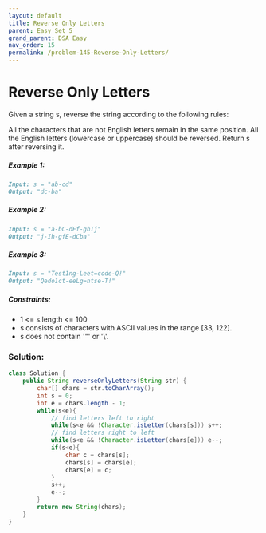 ```yaml
---
layout: default
title: Reverse Only Letters
parent: Easy Set 5
grand_parent: DSA Easy
nav_order: 15
permalink: /problem-145-Reverse-Only-Letters/
---
```

# Reverse Only Letters

Given a string s, reverse the string according to the following rules:

All the characters that are not English letters remain in the same position.
All the English letters (lowercase or uppercase) should be reversed.
Return s after reversing it.

##### Example 1:
```markdown
Input: s = "ab-cd"
Output: "dc-ba"
```
##### Example 2:
```markdown
Input: s = "a-bC-dEf-ghIj"
Output: "j-Ih-gfE-dCba"
```
##### Example 3:
```markdown
Input: s = "Test1ng-Leet=code-Q!"
Output: "Qedo1ct-eeLg=ntse-T!"
```
##### Constraints:
* 1 <= s.length <= 100
* s consists of characters with ASCII values in the range [33, 122].
* s does not contain '\"' or '\\'.

### Solution:
```java
class Solution {
    public String reverseOnlyLetters(String str) {
        char[] chars = str.toCharArray();
        int s = 0;
        int e = chars.length - 1;
        while(s<e){
            // find letters left to right
            while(s<e && !Character.isLetter(chars[s])) s++;
            // find letters right to left
            while(s<e && !Character.isLetter(chars[e])) e--;
            if(s<e){
                char c = chars[s];
                chars[s] = chars[e];
                chars[e] = c;
            }
            s++;
            e--;
        }
        return new String(chars);
    }
}
```